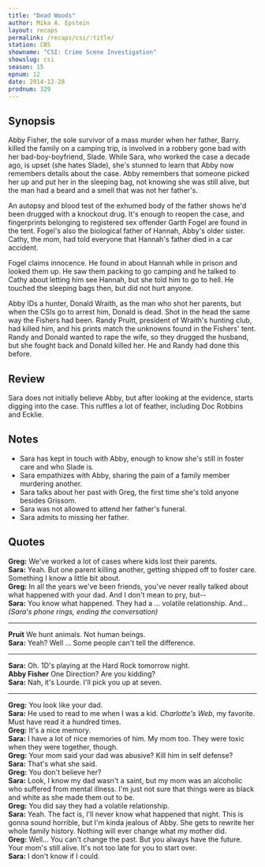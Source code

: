 ```yaml
---
title: "Dead Woods"
author: Mika A. Epstein
layout: recaps
permalink: /recaps/csi/:title/
station: CBS
showname: "CSI: Crime Scene Investigation"
showslug: csi
season: 15
epnum: 12
date: 2014-12-28
prodnum: 329
---
```


## Synopsis

Abby Fisher, the sole survivor of a mass murder when her father, Barry. killed the family on a camping trip, is involved in a robbery gone bad with her bad-boy-boyfriend, Slade. While Sara, who worked the case a decade ago, is upset (she hates Slade), she's stunned to learn that Abby now remembers details about the case. Abby remembers that someone picked her up and put her in the sleeping bag, not knowing she was still alive, but the man had a beard and a smell that was not her father's.

An autopsy and blood test of the exhumed body of the father shows he'd been drugged with a knockout drug. It's enough to reopen the case, and fingerprints belonging to registered sex offender Garth Fogel are found in the tent. Fogel's also the biological father of Hannah, Abby's older sister. Cathy, the mom, had told everyone that Hannah's father died in a car accident.

Fogel claims innocence. He found in about Hannah while in prison and looked them up. He saw them packing to go camping and he talked to Cathy about letting him see Hannah, but she told him to go to hell. He touched the sleeping bags then, but did not hurt anyone.

Abby IDs a hunter, Donald Wraith, as the man who shot her parents, but when the CSIs go to arrest him, Donald is dead. Shot in the head the same way the Fishers had been. Randy Pruitt, president of Wraith's hunting club, had killed him, and his prints match the unknowns found in the Fishers' tent. Randy and Donald wanted to rape the wife, so they drugged the husband, but she fought back and Donald killed her. He and Randy had done this before.

## Review

Sara does not initially believe Abby, but after looking at the evidence, starts digging into the case. This ruffles a lot of feather, including Doc Robbins and Ecklie.

## Notes

* Sara has kept in touch with Abby, enough to know she's still in foster care and who Slade is.
* Sara empathizes with Abby, sharing the pain of a family member murdering another.
* Sara talks about her past with Greg, the first time she's told anyone besides Grissom.
* Sara was not allowed to attend her father's funeral.
* Sara admits to missing her father.

## Quotes

**Greg:** We've worked a lot of cases where kids lost their parents.\
**Sara:** Yeah. But one parent killing another, getting shipped off to foster care. Something I know a little bit about.\
**Greg:** In all the years we've been friends, you've never really talked about what happened with your dad. And I don't mean to pry, but--\
**Sara:** You know what happened. They had a ... volatile relationship. And... _(Sara's phone rings, ending the conversation)_

- - -

**Pruit** We hunt animals. Not human beings.\
**Sara:** Yeah? Well ... Some people can't tell the difference.

- - -

**Sara:** Oh. 1D's playing at the Hard Rock tomorrow night.\
**Abby Fisher** One Direction? Are you kidding?\
**Sara:** Nah, it's Lourde. I'll pick you up at seven.

- - -

**Greg:** You look like your dad.\
**Sara:** He used to read to me when I was a kid. _Charlotte's Web_, my favorite. Must have read it a hundred times.\
**Greg:** It's a nice memory.\
**Sara:** I have a lot of nice memories of him. My mom too. They were toxic when they were together, though.\
**Greg:** Your mom said your dad was abusive? Kill him in self defense?\
**Sara:** That's what she said.\
**Greg:** You don't believe her?\
**Sara:** Look, I know my dad wasn't a saint, but my mom was an alcoholic who suffered from mental illness. I'm just not sure that things were as black and white as she made them out to be.\
**Greg:** You did say they had a volatile relationship.\
**Sara:** Yeah. The fact is, I'll never know what happened that night. This is gonna sound horrible, but I'm kinda jealous of Abby. She gets to rewrite her whole family history. Nothing will ever change what my mother did.\
**Greg:** Well... You can't change the past. But you always have the future. Your mom's still alive. It's not too late for you to start over.\
**Sara:** I don't know if I could.
